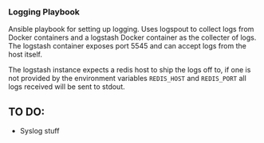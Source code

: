 ### Logging Playbook ###

Ansible playbook for setting up logging. Uses logspout to collect logs from Docker containers and a logstash Docker container as the collecter of logs. The logstash container exposes port 5545 and can accept logs from the host itself.

The logstash instance expects a redis host to ship the logs off to, if one is not provided by the environment variables `REDIS_HOST` and `REDIS_PORT` all logs received will be sent to stdout.

TO DO:
---------

- Syslog stuff

